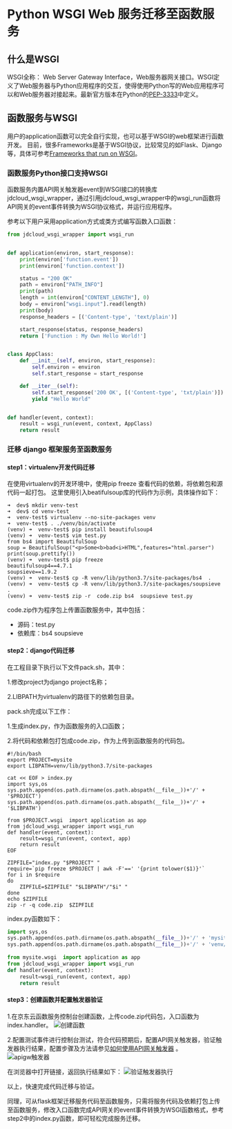 # Python WSGI Web 服务迁移至函数服务

## 什么是WSGI
WSGI全称： Web Server Gateway Interface，Web服务器网关接口。WSGI定义了Web服务器与Python应用程序的交互，使得使用Python写的Web应用程序可以和Web服务器对接起来。最新官方版本在Python的[PEP-3333](https://www.python.org/dev/peps/pep-3333)中定义。

## 函数服务与WSGI
用户的application函数可以完全自行实现，也可以基于WSGI的web框架进行函数开发。
目前，很多Frameworks是基于WSGI协议，比较常见的如Flask、Django等，具体可参考[Frameworks that run on WSGI](https://wsgi.readthedocs.io/en/latest/frameworks.html)。

### 函数服务Python接口支持WSGI

函数服务内置API网关触发器event到WSGI接口的转换库jdcloud_wsgi_wrapper，通过引用jdcloud_wsgi_wrapper中的wsgi_run函数将API网关的event事件转换为WSGI协议格式，并运行应用程序。

参考以下用户采用application方式或类方式编写函数入口函数：

```Python
from jdcloud_wsgi_wrapper import wsgi_run


def application(environ, start_response):
    print(environ['function.event'])
    print(environ['function.context'])

    status = "200 OK"
    path = environ["PATH_INFO"]
    print(path)
    length = int(environ["CONTENT_LENGTH"], 0)
    body = environ["wsgi.input"].read(length)
    print(body)
    response_headers = [('Content-type', 'text/plain')]

    start_response(status, response_headers)
    return ['Function : My Own Hello World!']


class AppClass:
    def __init__(self, environ, start_response):
        self.environ = environ
        self.start_response = start_response

    def __iter__(self):
        self.start_response('200 OK', [('Content-type', 'txt/plain')])
        yield "Hello World"


def handler(event, context):
    result = wsgi_run(event, context, AppClass)
    return result

```

### 迁移 django 框架服务至函数服务

#### step1：virtualenv开发代码迁移
在使用virtualenv的开发环境中，使用pip freeze 查看代码的依赖，将依赖包和源代码一起打包。
这里使用引入beatifulsoup库的代码作为示例，具体操作如下：

```shell
➜  dev$ mkdir venv-test
➜  dev$ cd venv-test
➜  venv-test$ virtualenv --no-site-packages venv
➜  venv-test$ . ./venv/bin/activate
(venv) ➜  venv-test$ pip install beautifulsoup4
(venv) ➜  venv-test$ vim test.py
from bs4 import BeautifulSoup
soup = BeautifulSoup("<p>Some<b>bad<i>HTML",features="html.parser")
print(soup.prettify())
(venv) ➜  venv-test$ pip freeze
beautifulsoup4==4.7.1
soupsieve==1.9.2
(venv) ➜  venv-test$ cp -R venv/lib/python3.7/site-packages/bs4  .
(venv) ➜  venv-test$ cp -R venv/lib/python3.7/site-packages/soupsieve .
(venv) ➜  venv-test$ zip -r  code.zip bs4  soupsieve test.py

```
code.zip作为程序包上传置函数服务中，其中包括：

* 源码：test.py
* 依赖库：bs4 soupsieve

#### step2：django代码迁移
在工程目录下执行以下文件pack.sh，其中：

1.修改project为django project名称；

2.LIBPATH为virtualenv的路径下的依赖包目录。

pack.sh完成以下工作：

1.生成index.py，作为函数服务的入口函数；

2.将代码和依赖包打包成code.zip，作为上传到函数服务的代码包。

```shell
#!/bin/bash
export PROJECT=mysite
export LIBPATH=venv/lib/python3.7/site-packages
 
cat << EOF > index.py
import sys,os
sys.path.append(os.path.dirname(os.path.abspath(__file__))+'/' + '$PROJECT')
sys.path.append(os.path.dirname(os.path.abspath(__file__))+'/' + '$LIBPATH')
 
from $PROJECT.wsgi  import application as app
from jdcloud_wsgi_wrapper import wsgi_run
def handler(event, context):
    result=wsgi_run(event, context, app)
    return result
EOF
 
ZIPFILE="index.py "$PROJECT" "
require=`pip freeze $PROJECT | awk -F'==' '{print tolower($1)}'`
for i in $require
do
    ZIPFILE=$ZIPFILE" "$LIBPATH"/"$i" "
done
echo $ZIPFILE
zip -r -q code.zip  $ZIPFILE

```

index.py函数如下：

```Python
import sys,os
sys.path.append(os.path.dirname(os.path.abspath(__file__))+'/' + 'mysite')
sys.path.append(os.path.dirname(os.path.abspath(__file__))+'/' + 'venv/lib/python3.6/site-packages')
 
from mysite.wsgi  import application as app
from jdcloud_wsgi_wrapper import wsgi_run
def handler(event, context):
    result=wsgi_run(event, context, app)
    return result

```

#### step3：创建函数并配置触发器验证
1.在京东云函数服务控制台创建函数，上传code.zip代码包，入口函数为index.handler。
![创建函数](https://github.com/jdcloudcom/cn/blob/function3/image/Elastic-Compute/functionservice/apigw%E8%A7%A6%E5%8F%91%E5%99%A8-wsgi-1.png) 

2.配置测试事件进行控制台测试，符合代码预期后，配置API网关触发器，验证触发器执行结果，配置步骤及方法请参见[如何使用API网关触发器](../apig-case.md) 。
![apigw触发器](https://github.com/jdcloudcom/cn/blob/function3/image/Elastic-Compute/functionservice/apigw%E8%A7%A6%E5%8F%91%E5%99%A8-wsgi-3.png) 

在浏览器中打开链接，返回执行结果如下：
![验证触发器执行](https://github.com/jdcloudcom/cn/blob/function3/image/Elastic-Compute/functionservice/apigw%E8%A7%A6%E5%8F%91%E5%99%A8-wsgi-2.png) 

以上，快速完成代码迁移与验证。

同理，可从flask框架迁移服务代码至函数服务，只需将服务代码及依赖打包上传至函数服务，修改入口函数完成API网关的event事件转换为WSGI函数格式，参考step2中的index.py函数，即可轻松完成服务迁移。




